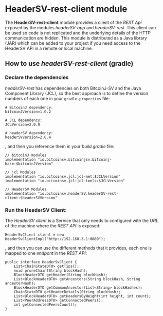 # HeaderSV-rest-client module

The **HeaderSV-rest-client** module provides a client of the *REST Api* exposed by the modules *headerSV-app* and 
*headerSV-rest*. This client can be used so code is not replicated and the underlying details of the HTTP 
communication are hidden. This module is distributed as a Java library (JAR) which can be added to your project if you 
need access to the HeaderSV API in a remote or local machine.

## How to use *headerSV-rest-client* (gradle)

### Declare the dependencies

*headerSV-rest* has dependencies on both BitcoinJ-SV and the Java Component Library (JCL), so the best approach is to
define the version numbers of each one in your `gradle.properties` file:

```
# BitcoinJ dependency:
bitcoinJVersion=1.0.2

# JCL dependency:
JCLVersion=2.0.0

# headerSV dependency:
headerSVVersion=2.0.4
```
, and then you reference them in your *build.gradle* file:

```
// bitcoinJ modules
implementation "io.bitcoinsv.bitcoinjsv:bitcoinj-base:$bitcoinJVersion"

// jcl Modules
implementation "io.bitcoinsv.jcl:jcl-net:$JCLVersion"
implementation "io.bitcoinsv.jcl:jcl-tools:$JCLVersion"

// HeaderSV Modules
implementation "io.bitcoinsv.headerSV:headerSV-rest-client:$headerSVVersion"

```

### Run the HeaderSV Client:

The *HeaderSV client* is a Service that only needs to configured with the *URL* of the machine where the *REST API* 
is exposed:

```
HeaderSvClient client = new HeaderSvClientImpl("http://192.168.3.1:8080");
```

, and then you can use the different methods that it provides, each one is mapped to one *endpont* in the *REST API*:

```
public interface HeaderSvClient {
    List<ChainStateDTO> getTips();
    void pruneChain(String blockHash);
    BlockHeaderDTO getHeader(String blockHash);
    List<BlockHeaderDTO> getAncestors(String blockHash, String ancestorHash);
    BlockHeaderDTO getCommonAncestor(List<String> blockHashes);
    ChainStateDTO getHeaderDetails(String blockHash);
    List<BlockHeaderDTO> getHeadersByHeight(int height, int count);
    List<PeerAddressDTO> getConnectedPeers();
    int getConnectedPeersCount();
}
```
